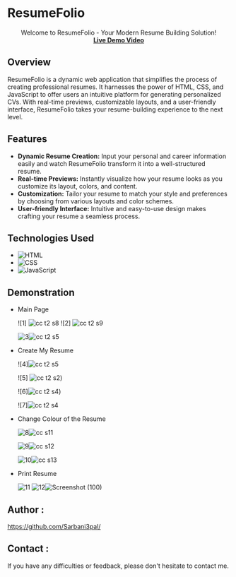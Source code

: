 # ResumeFolio
<p align="center">
  Welcome to ResumeFolio - Your Modern Resume Building Solution!
  <br>
 <strong> <a href="https://www.linkedin.com/posts/sarbani-pal-219454211_resumefolio-taskcompleted-codeclause-activity-7101325974427885569-YwmI?utm_source=share&utm_medium=member_desktop">Live Demo Video</a></strong>


## Overview

ResumeFolio  is a dynamic web application that simplifies the process of creating professional resumes. It harnesses the power of HTML, CSS, and JavaScript to offer users an intuitive platform for generating personalized CVs. With real-time previews, customizable layouts, and a user-friendly interface, ResumeFolio takes your resume-building experience to the next level.

## Features

- **Dynamic Resume Creation:** Input your personal and career information easily and watch ResumeFolio transform it into a well-structured resume.
- **Real-time Previews:** Instantly visualize how your resume looks as you customize its layout, colors, and content.
- **Customization:** Tailor your resume to match your style and preferences by choosing from various layouts and color schemes.
- **User-friendly Interface:** Intuitive and easy-to-use design makes crafting your resume a seamless process.

## Technologies Used
- ![HTML](https://img.shields.io/badge/HTML-Code-orange?style=flat-square&logo=html5)
- ![CSS](https://img.shields.io/badge/CSS-Styles-blue?style=flat-square&logo=css3)
- ![JavaScript](https://img.shields.io/badge/JavaScript-Logic-yellow?style=flat-square&logo=javascript)


## Demonstration

- Main Page
  
  ![1] ![cc t2 s8](https://github.com/Sarbani3pal/CodeClauseInternship_BasicOnlineResume/assets/106859451/61099b88-ab86-40e9-9b8a-58da26de48a5)
  ![2] ![cc t2 s9](https://github.com/Sarbani3pal/CodeClauseInternship_BasicOnlineResume/assets/106859451/ff14168f-c134-4be7-afcb-34e1d65d92f1)

  ![3]()![cc t2 s5](https://github.com/Sarbani3pal/CodeClauseInternship_BasicOnlineResume/assets/106859451/52043ed5-d130-462c-a7a8-d5042bf2109b)


- Create My Resume
  
  ![4]![cc t2 s5](https://github.com/Sarbani3pal/CodeClauseInternship_BasicOnlineResume/assets/106859451/66def59b-18d2-4b18-9a6e-aa6d138bbc70)

  ![5] ![cc t2 s2](https://github.com/Sarbani3pal/CodeClauseInternship_BasicOnlineResume/assets/106859451/f13427ef-df7b-4093-ae07-f1c3a678fbc9))

  ![6]![cc t2 s4](https://github.com/Sarbani3pal/CodeClauseInternship_BasicOnlineResume/assets/106859451/c0a927a5-a006-4fae-ab45-774136f3f97d))

  ![7]![cc t2 s4](https://github.com/Sarbani3pal/CodeClauseInternship_BasicOnlineResume/assets/106859451/ee2314c4-19b6-429d-beba-3aa4855e1edf)



- Change Colour of the Resume

  ![8]()![cc s11](https://github.com/Sarbani3pal/CodeClauseInternship_BasicOnlineResume/assets/106859451/7a61a176-df61-47ad-9209-5782a32a716f)

  ![9]()![cc s12](https://github.com/Sarbani3pal/CodeClauseInternship_BasicOnlineResume/assets/106859451/b2ccdc20-dfa1-4e8d-93b0-d8f30ef11f29)

  ![10]()![cc s13](https://github.com/Sarbani3pal/CodeClauseInternship_BasicOnlineResume/assets/106859451/69fabf5b-86b5-4203-86c7-28dcfb91e6d6)


- Print Resume

  ![11]()
  ![12]()![Screenshot (100)](https://github.com/Sarbani3pal/CodeClauseInternship_BasicOnlineResume/assets/106859451/ca725b85-fa99-4fd3-a335-4806c82f6e87)






## Author :

https://github.com/Sarbani3pal/

## Contact :

If you have any difficulties or feedback, please don't hesitate to contact me. 
